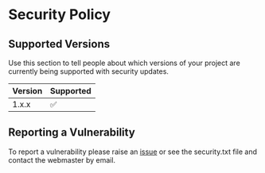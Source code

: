 # Security Policy

## Supported Versions

Use this section to tell people about which versions of your project are
currently being supported with security updates.

| Version | Supported          |
| ------- | ------------------ |
| 1.x.x   | :white_check_mark: |

## Reporting a Vulnerability

To report a vulnerability please raise an [issue](https://github.com/ChelseaStats/striders/issues) or see the security.txt file and contact the webmaster by email.

